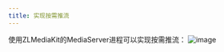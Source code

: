 ```yaml
---
title: 实现按需推流
---
```


使用ZLMediaKit的MediaServer进程可以实现按需推流：
![image](/images/on-demand_push_streaming_zh.png)
